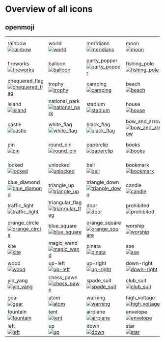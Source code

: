 # Overview of all icons

## openmoji

|                                                                                                                                               |                                                                                                                                                 |                                                                                                                                             |                                                                                                                                             |                                                                                                                                                   |                                                                                                                                           |                                                                                                                                                 |                                                                                                                                               |                                                                                                                                                   |                                                                                                                                               |
|-----------------------------------------------------------------------------------------------------------------------------------------------|-------------------------------------------------------------------------------------------------------------------------------------------------|---------------------------------------------------------------------------------------------------------------------------------------------|---------------------------------------------------------------------------------------------------------------------------------------------|---------------------------------------------------------------------------------------------------------------------------------------------------|-------------------------------------------------------------------------------------------------------------------------------------------|-------------------------------------------------------------------------------------------------------------------------------------------------|-----------------------------------------------------------------------------------------------------------------------------------------------|---------------------------------------------------------------------------------------------------------------------------------------------------|-----------------------------------------------------------------------------------------------------------------------------------------------|
| rainbow<br>[<img alt='rainbow' src='https://openmoji.org/data/color/svg/1F308.svg'>](https://openmoji.org/library/emoji-1F308/)               | world<br>[<img alt='world' src='https://openmoji.org/data/color/svg/1F30D.svg'>](https://openmoji.org/library/emoji-1F30D/)                     | meridians<br>[<img alt='meridians' src='https://openmoji.org/data/color/svg/1F310.svg'>](https://openmoji.org/library/emoji-1F310/)         | moon<br>[<img alt='moon' src='https://openmoji.org/data/color/svg/1F319.svg'>](https://openmoji.org/library/emoji-1F319/)                   | tree<br>[<img alt='tree' src='https://openmoji.org/data/color/svg/1F333.svg'>](https://openmoji.org/library/emoji-1F333/)                         | cactus<br>[<img alt='cactus' src='https://openmoji.org/data/color/svg/1F335.svg'>](https://openmoji.org/library/emoji-1F335/)             | ticket<br>[<img alt='ticket' src='https://openmoji.org/data/color/svg/1F380.svg'>](https://openmoji.org/library/emoji-1F380/)                   | wrapped_gift<br>[<img alt='wrapped_gift' src='https://openmoji.org/data/color/svg/1F381.svg'>](https://openmoji.org/library/emoji-1F381/)     | jack-o-lantern<br>[<img alt='jack-o-lantern' src='https://openmoji.org/data/color/svg/1F383.svg'>](https://openmoji.org/library/emoji-1F383/)     | christmas_tree<br>[<img alt='christmas_tree' src='https://openmoji.org/data/color/svg/1F384.svg'>](https://openmoji.org/library/emoji-1F384/) |
| fireworks<br>[<img alt='fireworks' src='https://openmoji.org/data/color/svg/1F386.svg'>](https://openmoji.org/library/emoji-1F386/)           | balloon<br>[<img alt='balloon' src='https://openmoji.org/data/color/svg/1F388.svg'>](https://openmoji.org/library/emoji-1F388/)                 | party_popper<br>[<img alt='party_popper' src='https://openmoji.org/data/color/svg/1F389.svg'>](https://openmoji.org/library/emoji-1F389/)   | fishing_pole<br>[<img alt='fishing_pole' src='https://openmoji.org/data/color/svg/1F3A3.svg'>](https://openmoji.org/library/emoji-1F3A3/)   | artist_palette<br>[<img alt='artist_palette' src='https://openmoji.org/data/color/svg/1F3A8.svg'>](https://openmoji.org/library/emoji-1F3A8/)     | circus<br>[<img alt='circus' src='https://openmoji.org/data/color/svg/1F3AA.svg'>](https://openmoji.org/library/emoji-1F3AA/)             | performing_arts<br>[<img alt='performing_arts' src='https://openmoji.org/data/color/svg/1F3AD.svg'>](https://openmoji.org/library/emoji-1F3AD/) | bullseye<br>[<img alt='bullseye' src='https://openmoji.org/data/color/svg/1F3AF.svg'>](https://openmoji.org/library/emoji-1F3AF/)             | game_die<br>[<img alt='game_die' src='https://openmoji.org/data/color/svg/1F3B2.svg'>](https://openmoji.org/library/emoji-1F3B2/)                 | note<br>[<img alt='note' src='https://openmoji.org/data/color/svg/1F3B5.svg'>](https://openmoji.org/library/emoji-1F3B5/)                     |
| chequered_flag<br>[<img alt='chequered_flag' src='https://openmoji.org/data/color/svg/1F3C1.svg'>](https://openmoji.org/library/emoji-1F3C1/) | trophy<br>[<img alt='trophy' src='https://openmoji.org/data/color/svg/1F3C6.svg'>](https://openmoji.org/library/emoji-1F3C6/)                   | camping<br>[<img alt='camping' src='https://openmoji.org/data/color/svg/1F3D5.svg'>](https://openmoji.org/library/emoji-1F3D5/)             | beach<br>[<img alt='beach' src='https://openmoji.org/data/color/svg/1F3D6.svg'>](https://openmoji.org/library/emoji-1F3D6/)                 | construction<br>[<img alt='construction' src='https://openmoji.org/data/color/svg/1F3D7.svg'>](https://openmoji.org/library/emoji-1F3D7/)         | houses<br>[<img alt='houses' src='https://openmoji.org/data/color/svg/1F3D8.svg'>](https://openmoji.org/library/emoji-1F3D8/)             | city<br>[<img alt='city' src='https://openmoji.org/data/color/svg/1F3D9.svg'>](https://openmoji.org/library/emoji-1F3D9/)                       | derelict_house<br>[<img alt='derelict_house' src='https://openmoji.org/data/color/svg/1F3DA.svg'>](https://openmoji.org/library/emoji-1F3DA/) | monument<br>[<img alt='monument' src='https://openmoji.org/data/color/svg/1F3DB.svg'>](https://openmoji.org/library/emoji-1F3DB/)                 | desert<br>[<img alt='desert' src='https://openmoji.org/data/color/svg/1F3DC.svg'>](https://openmoji.org/library/emoji-1F3DC/)                 |
| island<br>[<img alt='island' src='https://openmoji.org/data/color/svg/1F3DD.svg'>](https://openmoji.org/library/emoji-1F3DD/)                 | national_park<br>[<img alt='national_park' src='https://openmoji.org/data/color/svg/1F3DE.svg'>](https://openmoji.org/library/emoji-1F3DE/)     | stadium<br>[<img alt='stadium' src='https://openmoji.org/data/color/svg/1F3DF.svg'>](https://openmoji.org/library/emoji-1F3DF/)             | house<br>[<img alt='house' src='https://openmoji.org/data/color/svg/1F3E0.svg'>](https://openmoji.org/library/emoji-1F3E0/)                 | office<br>[<img alt='office' src='https://openmoji.org/data/color/svg/1F3E2.svg'>](https://openmoji.org/library/emoji-1F3E2/)                     | bank<br>[<img alt='bank' src='https://openmoji.org/data/color/svg/1F3E6.svg'>](https://openmoji.org/library/emoji-1F3E6/)                 | school<br>[<img alt='school' src='https://openmoji.org/data/color/svg/1F3EB.svg'>](https://openmoji.org/library/emoji-1F3EB/)                   | store<br>[<img alt='store' src='https://openmoji.org/data/color/svg/1F3EC.svg'>](https://openmoji.org/library/emoji-1F3EC/)                   | factory<br>[<img alt='factory' src='https://openmoji.org/data/color/svg/1F3ED.svg'>](https://openmoji.org/library/emoji-1F3ED/)                   | hospital<br>[<img alt='hospital' src='https://openmoji.org/data/color/svg/1F3EF.svg'>](https://openmoji.org/library/emoji-1F3EF/)             |
| castle<br>[<img alt='castle' src='https://openmoji.org/data/color/svg/1F3F0.svg'>](https://openmoji.org/library/emoji-1F3F0/)                 | white_flag<br>[<img alt='white_flag' src='https://openmoji.org/data/color/svg/1F3F3.svg'>](https://openmoji.org/library/emoji-1F3F3/)           | black_flag<br>[<img alt='black_flag' src='https://openmoji.org/data/color/svg/1F3F4.svg'>](https://openmoji.org/library/emoji-1F3F4/)       | bow_and_arrow<br>[<img alt='bow_and_arrow' src='https://openmoji.org/data/color/svg/1F3F9.svg'>](https://openmoji.org/library/emoji-1F3F9/) | diamond_with_dot<br>[<img alt='diamond_with_dot' src='https://openmoji.org/data/color/svg/1F4A0.svg'>](https://openmoji.org/library/emoji-1F4A0/) | light_bulb<br>[<img alt='light_bulb' src='https://openmoji.org/data/color/svg/1F4A1.svg'>](https://openmoji.org/library/emoji-1F4A1/)     | money_bag<br>[<img alt='money_bag' src='https://openmoji.org/data/color/svg/1F4B0.svg'>](https://openmoji.org/library/emoji-1F4B0/)             | dollar<br>[<img alt='dollar' src='https://openmoji.org/data/color/svg/1F4B2.svg'>](https://openmoji.org/library/emoji-1F4B2/)                 | calendar<br>[<img alt='calendar' src='https://openmoji.org/data/color/svg/1F4C5.svg'>](https://openmoji.org/library/emoji-1F4C5/)                 | clipboard<br>[<img alt='clipboard' src='https://openmoji.org/data/color/svg/1F4CB.svg'>](https://openmoji.org/library/emoji-1F4CB/)           |
| pin<br>[<img alt='pin' src='https://openmoji.org/data/color/svg/1F4CC.svg'>](https://openmoji.org/library/emoji-1F4CC/)                       | round_pin<br>[<img alt='round_pin' src='https://openmoji.org/data/color/svg/1F4CD.svg'>](https://openmoji.org/library/emoji-1F4CD/)             | paperclip<br>[<img alt='paperclip' src='https://openmoji.org/data/color/svg/1F4CE.svg'>](https://openmoji.org/library/emoji-1F4CE/)         | books<br>[<img alt='books' src='https://openmoji.org/data/color/svg/1F4DA.svg'>](https://openmoji.org/library/emoji-1F4DA/)                 | scroll<br>[<img alt='scroll' src='https://openmoji.org/data/color/svg/1F4DC.svg'>](https://openmoji.org/library/emoji-1F4DC/)                     | package<br>[<img alt='package' src='https://openmoji.org/data/color/svg/1F4E6.svg'>](https://openmoji.org/library/emoji-1F4E6/)           | camera<br>[<img alt='camera' src='https://openmoji.org/data/color/svg/1F4F7.svg'>](https://openmoji.org/library/emoji-1F4F7/)                   | shuffle<br>[<img alt='shuffle' src='https://openmoji.org/data/color/svg/1F500.svg'>](https://openmoji.org/library/emoji-1F500/)               | magnifying_glass<br>[<img alt='magnifying_glass' src='https://openmoji.org/data/color/svg/1F50D.svg'>](https://openmoji.org/library/emoji-1F50D/) | key<br>[<img alt='key' src='https://openmoji.org/data/color/svg/1F511.svg'>](https://openmoji.org/library/emoji-1F511/)                       |
| locked<br>[<img alt='locked' src='https://openmoji.org/data/color/svg/1F512.svg'>](https://openmoji.org/library/emoji-1F512/)                 | unlocked<br>[<img alt='unlocked' src='https://openmoji.org/data/color/svg/1F513.svg'>](https://openmoji.org/library/emoji-1F513/)               | bell<br>[<img alt='bell' src='https://openmoji.org/data/color/svg/1F514.svg'>](https://openmoji.org/library/emoji-1F514/)                   | bookmark<br>[<img alt='bookmark' src='https://openmoji.org/data/color/svg/1F516.svg'>](https://openmoji.org/library/emoji-1F516/)           | fire<br>[<img alt='fire' src='https://openmoji.org/data/color/svg/1F525.svg'>](https://openmoji.org/library/emoji-1F525/)                         | hammer<br>[<img alt='hammer' src='https://openmoji.org/data/color/svg/1F528.svg'>](https://openmoji.org/library/emoji-1F528/)             | telescope<br>[<img alt='telescope' src='https://openmoji.org/data/color/svg/1F52D.svg'>](https://openmoji.org/library/emoji-1F52D/)             | crystal_ball<br>[<img alt='crystal_ball' src='https://openmoji.org/data/color/svg/1F52E.svg'>](https://openmoji.org/library/emoji-1F52E/)     | blue_circle<br>[<img alt='blue_circle' src='https://openmoji.org/data/color/svg/1F535.svg'>](https://openmoji.org/library/emoji-1F535/)           | orange_diamond<br>[<img alt='orange_diamond' src='https://openmoji.org/data/color/svg/1F536.svg'>](https://openmoji.org/library/emoji-1F536/) |
| blue_diamond<br>[<img alt='blue_diamond' src='https://openmoji.org/data/color/svg/1F537.svg'>](https://openmoji.org/library/emoji-1F537/)     | triangle_up<br>[<img alt='triangle_up' src='https://openmoji.org/data/color/svg/1F53A.svg'>](https://openmoji.org/library/emoji-1F53A/)         | triangle_down<br>[<img alt='triangle_down' src='https://openmoji.org/data/color/svg/1F53B.svg'>](https://openmoji.org/library/emoji-1F53B/) | candle<br>[<img alt='candle' src='https://openmoji.org/data/color/svg/1F56F.svg'>](https://openmoji.org/library/emoji-1F56F/)               | old_key<br>[<img alt='old_key' src='https://openmoji.org/data/color/svg/1F5DD.svg'>](https://openmoji.org/library/emoji-1F5DD/)                   | sword<br>[<img alt='sword' src='https://openmoji.org/data/color/svg/1F5E1.svg'>](https://openmoji.org/library/emoji-1F5E1/)               | moai<br>[<img alt='moai' src='https://openmoji.org/data/color/svg/1F5FF.svg'>](https://openmoji.org/library/emoji-1F5FF/)                       | rocket<br>[<img alt='rocket' src='https://openmoji.org/data/color/svg/1F680.svg'>](https://openmoji.org/library/emoji-1F680/)                 | train<br>[<img alt='train' src='https://openmoji.org/data/color/svg/1F686.svg'>](https://openmoji.org/library/emoji-1F686/)                       | car<br>[<img alt='car' src='https://openmoji.org/data/color/svg/1F697.svg'>](https://openmoji.org/library/emoji-1F697/)                       |
| traffic_light<br>[<img alt='traffic_light' src='https://openmoji.org/data/color/svg/1F6A6.svg'>](https://openmoji.org/library/emoji-1F6A6/)   | triangular_flag<br>[<img alt='triangular_flag' src='https://openmoji.org/data/color/svg/1F6A9.svg'>](https://openmoji.org/library/emoji-1F6A9/) | door<br>[<img alt='door' src='https://openmoji.org/data/color/svg/1F6AA.svg'>](https://openmoji.org/library/emoji-1F6AA/)                   | prohibited<br>[<img alt='prohibited' src='https://openmoji.org/data/color/svg/1F6AB.svg'>](https://openmoji.org/library/emoji-1F6AB/)       | bed<br>[<img alt='bed' src='https://openmoji.org/data/color/svg/1F6CF.svg'>](https://openmoji.org/library/emoji-1F6CF/)                           | hut<br>[<img alt='hut' src='https://openmoji.org/data/color/svg/1F6D6.svg'>](https://openmoji.org/library/emoji-1F6D6/)                   | playground<br>[<img alt='playground' src='https://openmoji.org/data/color/svg/1F6DD.svg'>](https://openmoji.org/library/emoji-1F6DD/)           | shield<br>[<img alt='shield' src='https://openmoji.org/data/color/svg/1F6E1.svg'>](https://openmoji.org/library/emoji-1F6E1/)                 | 1f6f0.png<br>[<img alt='1f6f0.png' src='https://openmoji.org/data/color/svg/1f6f0.svg'>](https://openmoji.org/library/emoji-1f6f0/)               | canoe<br>[<img alt='canoe' src='https://openmoji.org/data/color/svg/1F6F6.svg'>](https://openmoji.org/library/emoji-1F6F6/)                   |
| orange_circle<br>[<img alt='orange_circle' src='https://openmoji.org/data/color/svg/1F7E0.svg'>](https://openmoji.org/library/emoji-1F7E0/)   | blue_square<br>[<img alt='blue_square' src='https://openmoji.org/data/color/svg/1F7E6.svg'>](https://openmoji.org/library/emoji-1F7E6/)         | orange_square<br>[<img alt='orange_square' src='https://openmoji.org/data/color/svg/1F7E7.svg'>](https://openmoji.org/library/emoji-1F7E7/) | worship<br>[<img alt='worship' src='https://openmoji.org/data/color/svg/1F9D0.svg'>](https://openmoji.org/library/emoji-1F9D0/)             | firecracker<br>[<img alt='firecracker' src='https://openmoji.org/data/color/svg/1F9E8.svg'>](https://openmoji.org/library/emoji-1F9E8/)           | puzzle_piece<br>[<img alt='puzzle_piece' src='https://openmoji.org/data/color/svg/1F9E9.svg'>](https://openmoji.org/library/emoji-1F9E9/) | test_tube<br>[<img alt='test_tube' src='https://openmoji.org/data/color/svg/1F9EA.svg'>](https://openmoji.org/library/emoji-1F9EA/)             | compass<br>[<img alt='compass' src='https://openmoji.org/data/color/svg/1F9ED.svg'>](https://openmoji.org/library/emoji-1F9ED/)               | brick<br>[<img alt='brick' src='https://openmoji.org/data/color/svg/1F9F1.svg'>](https://openmoji.org/library/emoji-1F9F1/)                       | teddy_bear<br>[<img alt='teddy_bear' src='https://openmoji.org/data/color/svg/1F9F8.svg'>](https://openmoji.org/library/emoji-1F9F8/)         |
| kite<br>[<img alt='kite' src='https://openmoji.org/data/color/svg/1FA81.svg'>](https://openmoji.org/library/emoji-1FA81/)                     | magic_wand<br>[<img alt='magic_wand' src='https://openmoji.org/data/color/svg/1FA84.svg'>](https://openmoji.org/library/emoji-1FA84/)           | pinata<br>[<img alt='pinata' src='https://openmoji.org/data/color/svg/1FA85.svg'>](https://openmoji.org/library/emoji-1FA85/)               | axe<br>[<img alt='axe' src='https://openmoji.org/data/color/svg/1FA93.svg'>](https://openmoji.org/library/emoji-1FA93/)                     | coin<br>[<img alt='coin' src='https://openmoji.org/data/color/svg/1FA99.svg'>](https://openmoji.org/library/emoji-1FA99/)                         | ladder<br>[<img alt='ladder' src='https://openmoji.org/data/color/svg/1FA9C.svg'>](https://openmoji.org/library/emoji-1FA9C/)             | window<br>[<img alt='window' src='https://openmoji.org/data/color/svg/1FA9F.svg'>](https://openmoji.org/library/emoji-1FA9F/)                   | headstone<br>[<img alt='headstone' src='https://openmoji.org/data/color/svg/1FAA6.svg'>](https://openmoji.org/library/emoji-1FAA6/)           | placard<br>[<img alt='placard' src='https://openmoji.org/data/color/svg/1FAA7.svg'>](https://openmoji.org/library/emoji-1FAA7/)                   | rock<br>[<img alt='rock' src='https://openmoji.org/data/color/svg/1FAA8.svg'>](https://openmoji.org/library/emoji-1FAA8/)                     |
| wood<br>[<img alt='wood' src='https://openmoji.org/data/color/svg/1FAB5.svg'>](https://openmoji.org/library/emoji-1FAB5/)                     | up-left<br>[<img alt='up-left' src='https://openmoji.org/data/color/svg/2196.svg'>](https://openmoji.org/library/emoji-2196/)                   | up-right<br>[<img alt='up-right' src='https://openmoji.org/data/color/svg/2197.svg'>](https://openmoji.org/library/emoji-2197/)             | down-right<br>[<img alt='down-right' src='https://openmoji.org/data/color/svg/2198.svg'>](https://openmoji.org/library/emoji-2198/)         | down-left<br>[<img alt='down-left' src='https://openmoji.org/data/color/svg/2199.svg'>](https://openmoji.org/library/emoji-2199/)                 | sun<br>[<img alt='sun' src='https://openmoji.org/data/color/svg/2600.svg'>](https://openmoji.org/library/emoji-2600/)                     | cloud<br>[<img alt='cloud' src='https://openmoji.org/data/color/svg/2601.svg'>](https://openmoji.org/library/emoji-2601/)                       | radioactive<br>[<img alt='radioactive' src='https://openmoji.org/data/color/svg/2622.svg'>](https://openmoji.org/library/emoji-2622/)         | biohazard<br>[<img alt='biohazard' src='https://openmoji.org/data/color/svg/2623.svg'>](https://openmoji.org/library/emoji-2623/)                 | peace<br>[<img alt='peace' src='https://openmoji.org/data/color/svg/262E.svg'>](https://openmoji.org/library/emoji-262E/)                     |
| yin_yang<br>[<img alt='yin_yang' src='https://openmoji.org/data/color/svg/262F.svg'>](https://openmoji.org/library/emoji-262F/)               | chess_pawn<br>[<img alt='chess_pawn' src='https://openmoji.org/data/color/svg/265F.svg'>](https://openmoji.org/library/emoji-265F/)             | spade_suit<br>[<img alt='spade_suit' src='https://openmoji.org/data/color/svg/2660.svg'>](https://openmoji.org/library/emoji-2660/)         | club_suit<br>[<img alt='club_suit' src='https://openmoji.org/data/color/svg/2663.svg'>](https://openmoji.org/library/emoji-2663/)           | heart_suit<br>[<img alt='heart_suit' src='https://openmoji.org/data/color/svg/2665.svg'>](https://openmoji.org/library/emoji-2665/)               | diamond_suit<br>[<img alt='diamond_suit' src='https://openmoji.org/data/color/svg/2666.svg'>](https://openmoji.org/library/emoji-2666/)   | hammer_and_pick<br>[<img alt='hammer_and_pick' src='https://openmoji.org/data/color/svg/2692.svg'>](https://openmoji.org/library/emoji-2692/)   | anchor<br>[<img alt='anchor' src='https://openmoji.org/data/color/svg/2693.svg'>](https://openmoji.org/library/emoji-2693/)                   | crossed_swords<br>[<img alt='crossed_swords' src='https://openmoji.org/data/color/svg/2694.svg'>](https://openmoji.org/library/emoji-2694/)       | balance_scale<br>[<img alt='balance_scale' src='https://openmoji.org/data/color/svg/2696.svg'>](https://openmoji.org/library/emoji-2696/)     |
| gear<br>[<img alt='gear' src='https://openmoji.org/data/color/svg/2699.svg'>](https://openmoji.org/library/emoji-2699/)                       | atom<br>[<img alt='atom' src='https://openmoji.org/data/color/svg/269B.svg'>](https://openmoji.org/library/emoji-269B/)                         | warning<br>[<img alt='warning' src='https://openmoji.org/data/color/svg/26A0.svg'>](https://openmoji.org/library/emoji-26A0/)               | high_voltage<br>[<img alt='high_voltage' src='https://openmoji.org/data/color/svg/26A1.svg'>](https://openmoji.org/library/emoji-26A1/)     | coffin<br>[<img alt='coffin' src='https://openmoji.org/data/color/svg/26B0.svg'>](https://openmoji.org/library/emoji-26B0/)                       | pickaxe<br>[<img alt='pickaxe' src='https://openmoji.org/data/color/svg/26CF.svg'>](https://openmoji.org/library/emoji-26CF/)             | chains<br>[<img alt='chains' src='https://openmoji.org/data/color/svg/26D3.svg'>](https://openmoji.org/library/emoji-26D3/)                     | no_entry<br>[<img alt='no_entry' src='https://openmoji.org/data/color/svg/26D4.svg'>](https://openmoji.org/library/emoji-26D4/)               | church<br>[<img alt='church' src='https://openmoji.org/data/color/svg/26EA.svg'>](https://openmoji.org/library/emoji-26EA/)                       | mountain<br>[<img alt='mountain' src='https://openmoji.org/data/color/svg/26F0.svg'>](https://openmoji.org/library/emoji-26F0/)               |
| fountain<br>[<img alt='fountain' src='https://openmoji.org/data/color/svg/26F2.svg'>](https://openmoji.org/library/emoji-26F2/)               | tent<br>[<img alt='tent' src='https://openmoji.org/data/color/svg/26FA.svg'>](https://openmoji.org/library/emoji-26FA/)                         | airplane<br>[<img alt='airplane' src='https://openmoji.org/data/color/svg/2708.svg'>](https://openmoji.org/library/emoji-2708/)             | envelope<br>[<img alt='envelope' src='https://openmoji.org/data/color/svg/2709.svg'>](https://openmoji.org/library/emoji-2709/)             | pencil<br>[<img alt='pencil' src='https://openmoji.org/data/color/svg/270F.svg'>](https://openmoji.org/library/emoji-270F/)                       | check<br>[<img alt='check' src='https://openmoji.org/data/color/svg/2714.svg'>](https://openmoji.org/library/emoji-2714/)                 | sparkles<br>[<img alt='sparkles' src='https://openmoji.org/data/color/svg/2728.svg'>](https://openmoji.org/library/emoji-2728/)                 | snowflake<br>[<img alt='snowflake' src='https://openmoji.org/data/color/svg/2744.svg'>](https://openmoji.org/library/emoji-2744/)             | cross<br>[<img alt='cross' src='https://openmoji.org/data/color/svg/274C.svg'>](https://openmoji.org/library/emoji-274C/)                         | right<br>[<img alt='right' src='https://openmoji.org/data/color/svg/27A1.svg'>](https://openmoji.org/library/emoji-27A1/)                     |
| left<br>[<img alt='left' src='https://openmoji.org/data/color/svg/2B05.svg'>](https://openmoji.org/library/emoji-2B05/)                       | up<br>[<img alt='up' src='https://openmoji.org/data/color/svg/2B06.svg'>](https://openmoji.org/library/emoji-2B06/)                             | down<br>[<img alt='down' src='https://openmoji.org/data/color/svg/2B07.svg'>](https://openmoji.org/library/emoji-2B07/)                     | star<br>[<img alt='star' src='https://openmoji.org/data/color/svg/2B50.svg'>](https://openmoji.org/library/emoji-2B50/)                     | hollow_circle<br>[<img alt='hollow_circle' src='https://openmoji.org/data/color/svg/2B55.svg'>](https://openmoji.org/library/emoji-2B55/)         | signpost<br>[<img alt='signpost' src='https://openmoji.org/data/color/svg/E094.svg'>](https://openmoji.org/library/emoji-E094/)           | transmission<br>[<img alt='transmission' src='https://openmoji.org/data/color/svg/E0A1.svg'>](https://openmoji.org/library/emoji-E0A1/)         | location<br>[<img alt='location' src='https://openmoji.org/data/color/svg/E0A9.svg'>](https://openmoji.org/library/emoji-E0A9/)               | bread<br>[<img alt='bread' src='https://openmoji.org/data/color/svg/E0CA.svg'>](https://openmoji.org/library/emoji-E0CA/)                         | town<br>[<img alt='town' src='https://openmoji.org/data/color/svg/E203.svg'>](https://openmoji.org/library/emoji-E203/)                       |
